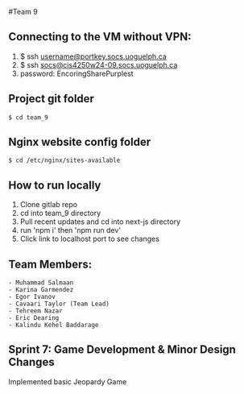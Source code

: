 #Team 9

## Connecting to the VM without VPN:

1) $ ssh username@portkey.socs.uoguelph.ca
2) $ ssh socs@cis4250w24-09.socs.uoguelph.ca
3) password: EncoringSharePurplest

## Project git folder
	$ cd team_9

## Nginx website config folder
	$ cd /etc/nginx/sites-available

## How to run locally

1) Clone gitlab repo
2) cd into team_9 directory
3) Pull recent updates and cd into next-js directory
4) run 'npm i' then 'npm run dev'
5) Click link to localhost port to see changes

## Team Members:
	- Muhammad Salmaan 
	- Karina Garmendez
	- Egor Ivanov 
	- Cavaari Taylor (Team Lead)
	- Tehreem Nazar
	- Eric Dearing 
	- Kalindu Kehel Baddarage 

	
## Sprint 7: Game Development & Minor Design Changes


Implemented basic Jeopardy Game
